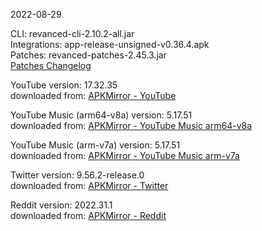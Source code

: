 2022-08-29
  
CLI: revanced-cli-2.10.2-all.jar  
Integrations: app-release-unsigned-v0.36.4.apk  
Patches: revanced-patches-2.45.3.jar  
[Patches Changelog](https://github.com/revanced/revanced-patches/releases/latest)  

YouTube version: 17.32.35  
downloaded from: [APKMirror - YouTube](https://www.apkmirror.com/apk/google-inc/youtube/youtube-17-32-35-release/youtube-17-32-35-2-android-apk-download/)  

YouTube Music (arm64-v8a) version: 5.17.51  
downloaded from: [APKMirror - YouTube Music arm64-v8a](https://www.apkmirror.com/apk/google-inc/youtube-music/youtube-music-5-17-51-release/youtube-music-5-17-51-2-android-apk-download/)  

YouTube Music (arm-v7a) version: 5.17.51  
downloaded from: [APKMirror - YouTube Music arm-v7a](https://www.apkmirror.com/apk/google-inc/youtube-music/youtube-music-5-17-51-release/youtube-music-5-17-51-android-apk-download/)  

Twitter version: 9.56.2-release.0  
downloaded from: [APKMirror - Twitter](https://www.apkmirror.com/apk/twitter-inc/twitter/twitter-9-56-2-release-0-release/twitter-9-56-2-release-0-2-android-apk-download/)  

Reddit version: 2022.31.1  
downloaded from: [APKMirror - Reddit](https://www.apkmirror.com/apk/redditinc/reddit/reddit-2022-31-1-release/reddit-2022-31-1-android-apk-download/)  
